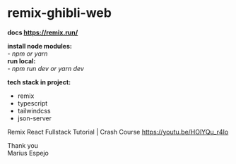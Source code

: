 # remix-ghibli-web

**docs https://remix.run/ <br>**

**install node modules:** <br> _- npm or yarn_ <br>
**run local:** <br> _- npm run dev or yarn dev_

**tech stack in project:** <br>

- remix <br>
- typescript <br>
- tailwindcss <br>
- json-server <br>

Remix React Fullstack Tutorial | Crash Course
https://youtu.be/HOlYQu_r4Io

Thank you <br>
Marius Espejo
